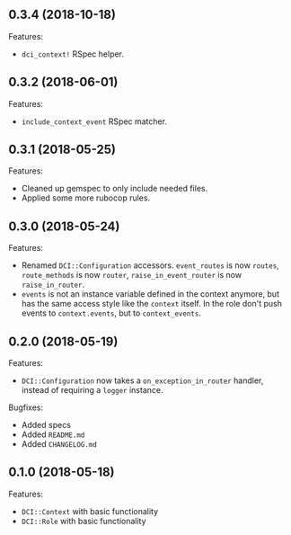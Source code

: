 ## 0.3.4 (2018-10-18)

Features:

  - `dci_context!` RSpec helper.

## 0.3.2 (2018-06-01)

Features:

  - `include_context_event` RSpec matcher.


## 0.3.1 (2018-05-25)

Features:

  - Cleaned up gemspec to only include needed files.
  - Applied some more rubocop rules.

## 0.3.0 (2018-05-24)

Features:

  - Renamed `DCI::Configuration` accessors. `event_routes` is now `routes`, `route_methods` is now `router`, `raise_in_event_router` is now `raise_in_router`.
  - `events` is not an instance variable defined in the context anymore, but has the same access style like the `context` itself. In the role don't push events to `context.events`, but to `context_events`.

## 0.2.0 (2018-05-19)

Features:

  - `DCI::Configuration` now takes a `on_exception_in_router` handler, instead of requiring a `logger` instance.

Bugfixes:

  - Added specs
  - Added `README.md`
  - Added `CHANGELOG.md`

## 0.1.0 (2018-05-18)

Features:

  - `DCI::Context` with basic functionality
  - `DCI::Role` with basic functionality
